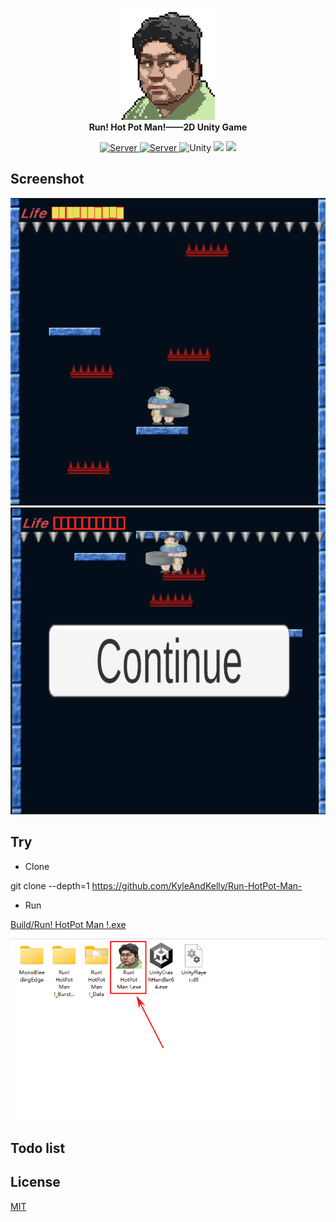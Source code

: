 
<p align="center">
  <a href="https://work.xiejiahe.com">
    <img src="Assets/Images/Face.png" width="150" />
  </a>
  <br />
  <b>Run! Hot Pot Man!——2D Unity Game </b>
  
  <p align="center">
    <a href="https://github.com/xjh22222228/tomato-work-server">
      <img alt="Server" src="https://img.shields.io/static/v1.svg?label=&message=Server&style=flat-square&color=e8883a" />
    </a>
    <a href="https://github.com/xjh22222228/tomato-work-mini">
      <img alt="Server" src="https://img.shields.io/static/v1.svg?label=&message=Mini&style=flat-square&color=07c160" />
    </a>
    <img alt="Unity" src="https://img.shields.io/static/v1.svg?label=&message=Unity&style=flat-square&color=61daeb" />
    <img src="https://img.shields.io/github/package-json/v/xjh22222228/tomato-work" />
    <img src="https://img.shields.io/github/license/xjh22222228/tomato-work" />
  </p>
</p>




## Screenshot

![](ScreenShots/1.png)
![](ScreenShots/2.png)


## Try

-  Clone

git clone --depth=1 https://github.com/KyleAndKelly/Run-HotPot-Man-

- Run

[Build/Run! HotPot Man !.exe](Build/Run!%20HotPot%20Man%20!.exe)

![](ScreenShots/3.png)




## Todo list

## License

[MIT](https://opensource.org/licenses/MIT)